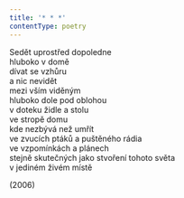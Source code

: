 ```yaml
---
title: '* * *'
contentType: poetry
---
```


<section>

Sedět uprostřed dopoledne  
hluboko v domě  
dívat se vzhůru  
a nic nevidět  
mezi vším viděným  
hluboko dole pod oblohou  
v doteku židle a stolu  
ve stropě domu  
kde nezbývá než umřít  
ve zvucích ptáků a puštěného rádia  
ve vzpomínkách a plánech  
stejně skutečných jako stvoření tohoto světa  
v jediném živém místě

</section>

<section>

(2006)

</section>
